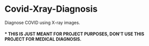 # Covid-Xray-Diagnosis
Diagnose COVID using X-ray images.  

#### * THIS IS JUST MEANT FOR PROJECT PURPOSES, DON'T USE THIS PROJECT FOR MEDICAL DIAGNOSIS.
